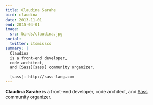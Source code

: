 ```yaml
---
title: Claudina Sarahe
bird: claudina
date: 2013-11-01
end: 2015-04-01
image:
  src: birds/claudina.jpg
social:
  twitter: itsmisscs
summary: |
  Claudina
  is a front-end developer,
  code architect,
  and [Sass][sass] community organizer.

  [sass]: http://sass-lang.com
---
```


**Claudina Sarahe**
is a front-end developer,
code architect,
and [Sass][sass] community organizer.

[sass]: http://sass-lang.com
